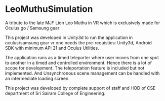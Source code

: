 # LeoMuthuSimulation
A tribute to the late MJF Lion Leo Muthu in VR which is exclusively made for Oculus go / Samsung gear

This project was developed in Unity3d to run the application in oculus/samsung gear vr one needs the pre-requisties: Unity3d, Android SDK with minimum API 21 and Oculus Utilities.

The application runs as a timed teleporter where user moves from one spot to another in a timed and controlled environment. Hence there is a lot of scope for development. The teleportation feature is included but not implemented. And Unsynchronous scene management can be handled with an intermediate loading screen. 

This project was developed by complete support of staff and HOD of CSE department of Sri Sairam College of Engineering. 
